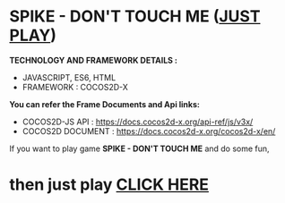 # SPIKE - DON'T TOUCH ME (<a href="https://kmirazul.github.io/spike-dont-touch-me/">JUST PLAY</a>)

**TECHNOLOGY AND FRAMEWORK DETAILS :**
- JAVASCRIPT, ES6, HTML
- FRAMEWORK : COCOS2D-X

**You can refer the Frame Documents and Api links:**
- COCOS2D-JS API   : https://docs.cocos2d-x.org/api-ref/js/v3x/
- COCOS2D DOCUMENT : https://docs.cocos2d-x.org/cocos2d-x/en/

If you want to play game **SPIKE - DON'T TOUCH ME** and do some fun,
# then just play <a href="https://kmirazul.github.io/spike-dont-touch-me/">CLICK HERE</a>


